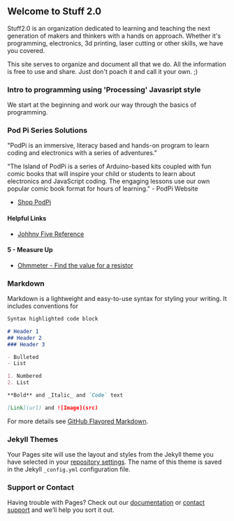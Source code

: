 ## Welcome to Stuff 2.0

Stuff2.0 is an organization dedicated to learning and teaching the next generation of makers and thinkers with a hands on approach. Whether it's programming, electronics, 3d printing, laser cutting or other skills, we have you covered.

This site serves to organize and document all that we do.  All the information is free to use and share.  Just don't poach it and call it your own. ;)

### Intro to programming using 'Processing' Javasript style

We start at the beginning and work our way through the basics of programming.

### Pod Pi Series Solutions

"PodPi is an immersive, literacy based and hands-on program to learn coding and electronics with a series of adventures."

"The Island of PodPi is a series of Arduino-based kits coupled with fun comic books that will inspire your child or students to learn about electronics and JavaScript coding. The engaging lessons use our own popular comic book format for hours of learning." - PodPi Website

 - [Shop PodPi](https://shop.podpi.com/)

#### Helpful Links

 - [Johhny Five Reference](http://johnny-five.io/api/)

#### 5 - Measure Up 

- [Ohmmeter - Find the value for a resistor](podpi/05_ohmmeter.js)

### Markdown

Markdown is a lightweight and easy-to-use syntax for styling your writing. It includes conventions for

```markdown
Syntax highlighted code block

# Header 1
## Header 2
### Header 3

- Bulleted
- List

1. Numbered
2. List

**Bold** and _Italic_ and `Code` text

[Link](url) and ![Image](src)
```

For more details see [GitHub Flavored Markdown](https://guides.github.com/features/mastering-markdown/).

### Jekyll Themes

Your Pages site will use the layout and styles from the Jekyll theme you have selected in your [repository settings](https://github.com/jlawrence71/jlawrence71.github.io/settings/pages). The name of this theme is saved in the Jekyll `_config.yml` configuration file.

### Support or Contact

Having trouble with Pages? Check out our [documentation](https://docs.github.com/categories/github-pages-basics/) or [contact support](https://support.github.com/contact) and we’ll help you sort it out.

